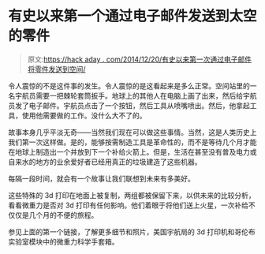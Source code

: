 # 有史以来第一个通过电子邮件发送到太空的零件

> 原文:[https://hack aday . com/2014/12/20/有史以来第一次通过电子邮件将零件发送到空间/](https://hackaday.com/2014/12/20/first-ever-parts-emailed-to-space/)

令人震惊的不是这件事的发生。令人震惊的是这看起来是多么正常。空间站里的一名宇航员需要一把棘轮套筒扳手。地球上的其他人在电脑上画了出来，然后给宇航员发了电子邮件。宇航员点击了一个按钮，然后工具从喷嘴喷出。然后，他拿起工具，使用他需要做的工作。没什么大不了的。

故事本身几乎平淡无奇——当然我们现在可以做这些事情。当然，这是人类历史上我们第一次这样做。是的，能够按需制造工具是革命性的，而不是等待几个月才能在地球上制造出一个并放到下一个补给火箭上。但是，生活在甚至没有普及电力或自来水的地方的业余爱好者已经用真正的垃圾建造了这些机器。

每隔一段时间，就会有一个故事让我们联想到未来有多美好。

这些特殊的 3d 打印在地面上被复制，两组都被保留下来，以供未来的比较分析，看看微重力是否对 3d 打印有任何影响。他们着眼于将他们送上火星，一次补给不仅仅是几个月的不便的旅程。

参见上面的第一个链接，了解更多细节和照片，美国宇航局的 3d 打印机和哥伦布实验室模块中的微重力科学手套箱。
